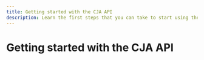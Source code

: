 ```yaml
---
title: Getting started with the CJA API
description: Learn the first steps that you can take to start using the CJA API.
---
```


# Getting started with the CJA API

